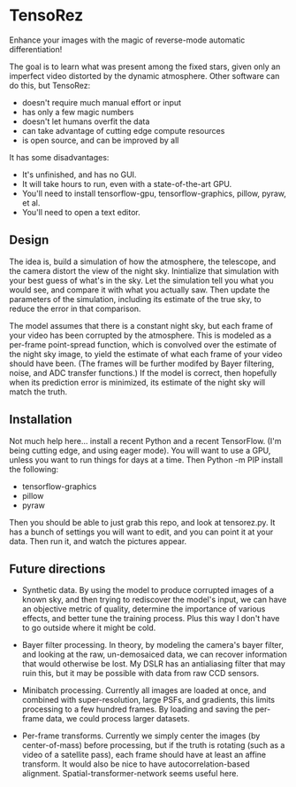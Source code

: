 # TensoRez

Enhance your images with the magic of reverse-mode automatic differentiation!

The goal is to learn what was present among the fixed stars, given only an imperfect video distorted by the dynamic atmosphere.  Other software can do this, but TensoRez:
- doesn't require much manual effort or input
- has only a few magic numbers
- doesn't let humans overfit the data
- can take advantage of cutting edge compute resources
- is open source, and can be improved by all

It has some disadvantages:
- It's unfinished, and has no GUI.
- It will take hours to run, even with a state-of-the-art GPU.
- You'll need to install tensorflow-gpu, tensorflow-graphics, pillow, pyraw, et al.
- You'll need to open a text editor.

## Design

The idea is, build a simulation of how the atmosphere, the telescope, and the camera distort the view of the night sky.  Inintialize that simulation with your best guess of what's in the sky.  Let the simulation tell you what you would see, and compare it with what you actually saw.  Then update the parameters of the simulation, including its estimate of the true sky, to reduce the error in that comparison.

The model assumes that there is a constant night sky, but each frame of your video has been corrupted by the atmosphere.  This is modeled as a per-frame point-spread function, which is convolved over the estimate of the night sky image, to yield the estimate of what each frame of your video should have been.  (The frames will be further modifed by Bayer filtering, noise, and ADC transfer functions.)  If the model is correct, then hopefully when its prediction error is minimized, its estimate of the night sky will match the truth.

## Installation

Not much help here... install a recent Python and a recent TensorFlow. (I'm being cutting edge, and using eager mode).  You will want to use a GPU, unless you want to run things for days at a time.  Then Python -m PIP install the following:
- tensorflow-graphics
- pillow
- pyraw

Then you should be able to just grab this repo, and look at tensorez.py.  It has a bunch of settings you will want to edit, and you can point it at your data.  Then run it, and watch the pictures appear.

## Future directions

- Synthetic data.  By using the model to produce corrupted images of a known sky, and then trying to rediscover the model's input, we can have an objective metric of quality, determine the importance of various effects, and better tune the training process.  Plus this way I don't have to go outside where it might be cold.

- Bayer filter processing.  In theory, by modeling the camera's bayer filter, and looking at the raw, un-demosaiced data, we can recover information that would otherwise be lost.  My DSLR has an antialiasing filter that may ruin this, but it may be possible with data from raw CCD sensors.

- Minibatch processing.  Currently all images are loaded at once, and combined with super-resolution, large PSFs, and gradients, this limits processing to a few hundred frames.  By loading and saving the per-frame data, we could process larger datasets.

- Per-frame transforms.  Currently we simply center the images (by center-of-mass) before processing, but if the truth is rotating (such as a video of a satellite pass), each frame should have at least an affine transform.  It would also be nice to have autocorrelation-based alignment.  Spatial-transformer-network seems useful here.


